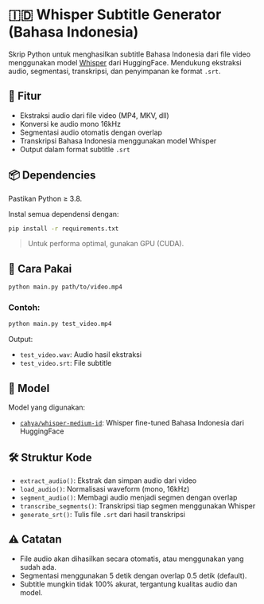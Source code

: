 # 🇮🇩 Whisper Subtitle Generator (Bahasa Indonesia)

Skrip Python untuk menghasilkan subtitle Bahasa Indonesia dari file video menggunakan model [Whisper](https://huggingface.co/cahya/whisper-medium-id) dari HuggingFace. Mendukung ekstraksi audio, segmentasi, transkripsi, dan penyimpanan ke format `.srt`.

## 🔧 Fitur

* Ekstraksi audio dari file video (MP4, MKV, dll)
* Konversi ke audio mono 16kHz
* Segmentasi audio otomatis dengan overlap
* Transkripsi Bahasa Indonesia menggunakan model Whisper
* Output dalam format subtitle `.srt`

## 📦 Dependencies

Pastikan Python ≥ 3.8.

Instal semua dependensi dengan:

```bash
pip install -r requirements.txt
```

> Untuk performa optimal, gunakan GPU (CUDA).

## 🚀 Cara Pakai

```bash
python main.py path/to/video.mp4
```

### Contoh:

```bash
python main.py test_video.mp4
```

Output:

* `test_video.wav`: Audio hasil ekstraksi
* `test_video.srt`: File subtitle

## 🧠 Model

Model yang digunakan:

* [`cahya/whisper-medium-id`](https://huggingface.co/cahya/whisper-medium-id): Whisper fine-tuned Bahasa Indonesia dari HuggingFace

## 🛠 Struktur Kode

* `extract_audio()`: Ekstrak dan simpan audio dari video
* `load_audio()`: Normalisasi waveform (mono, 16kHz)
* `segment_audio()`: Membagi audio menjadi segmen dengan overlap
* `transcribe_segments()`: Transkripsi tiap segmen menggunakan Whisper
* `generate_srt()`: Tulis file `.srt` dari hasil transkripsi

## ⚠️ Catatan

* File audio akan dihasilkan secara otomatis, atau menggunakan yang sudah ada.
* Segmentasi menggunakan 5 detik dengan overlap 0.5 detik (default).
* Subtitle mungkin tidak 100% akurat, tergantung kualitas audio dan model.